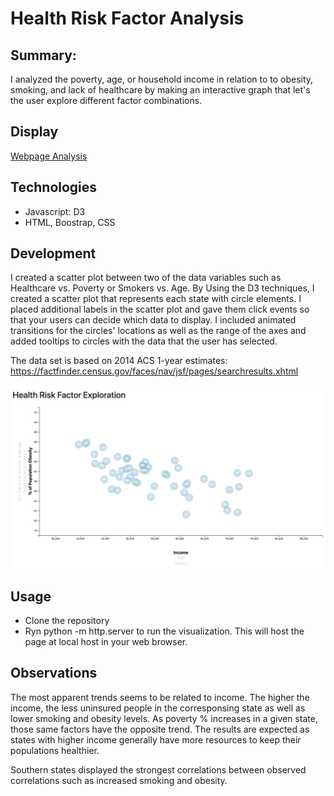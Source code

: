 # Health Risk Factor Analysis

## Summary: 
I analyzed the poverty, age, or household income in relation to to obesity, smoking, and lack of healthcare by making an interactive graph that let's the user explore different factor combinations.  

## Display 
[Webpage Analysis](https://kasiakalemba.github.io/Health-Risk-Factors/)

## Technologies
* Javascript: D3
* HTML, Boostrap, CSS

## Development
I created a scatter plot between two of the data variables such as Healthcare vs. Poverty or Smokers vs. Age. By Using the D3 techniques, I created a scatter plot that represents each state with circle elements. I placed additional labels in the scatter plot and gave them click events so that your users can decide which data to display. I included animated transitions for the circles' locations as well as the range of the axes and added tooltips to circles with the data that the user has selected. 

The data set is based on 2014 ACS 1-year estimates: https://factfinder.census.gov/faces/nav/jsf/pages/searchresults.xhtml

![](images/page.png)

## Usage 
* Clone the repository 
* Ryn python -m http.server to run the visualization. This will host the page at local host in your web browser. 

## Observations
The most apparent trends seems to be related to income. The higher the income, the less uninsured people in the corresponsing state as well as lower smoking and obesity levels. As poverty % increases in a given state, those same factors have the opposite trend. The results are expected as states with higher income generally have more resources to keep their populations healthier. 

Southern states displayed the strongest correlations between observed correlations such as increased smoking and obesity. 





















